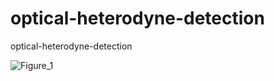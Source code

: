 # optical-heterodyne-detection
optical-heterodyne-detection

![Figure_1](https://user-images.githubusercontent.com/30459885/208034389-e3660e6c-1e5c-4737-b47c-5188e5bc8887.png)
